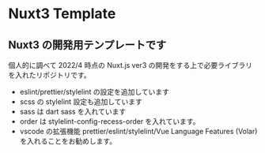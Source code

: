 # Nuxt3 Template

## Nuxt3 の開発用テンプレートです

個人的に調べて 2022/4 時点の Nuxt.js ver3 の開発をする上で必要ライブラリを入れたリポジトリです。

- eslint/prettier/stylelint の設定を追加しています
- scss の stylelint 設定も追加しています
- sass は dart sass を入れています
- order は stylelint-config-recess-order を入れています。
- vscode の拡張機能 prettier/eslint/stylelint/Vue Language Features (Volar) を入れることをお勧めします。
